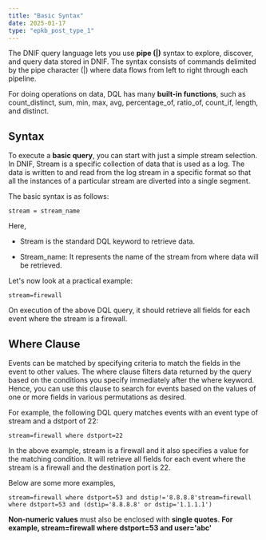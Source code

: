 ```yaml
---
title: "Basic Syntax"
date: 2025-01-17
type: "epkb_post_type_1"
---
```


  
The DNIF query language lets you use **pipe (|)** syntax to explore, discover, and query data stored in DNIF. The syntax consists of commands delimited by the pipe character (|) where data flows from left to right through each pipeline.

For doing operations on data, DQL has many **built-in functions**, such as count\_distinct, sum, min, max, avg, percentage\_of, ratio\_of, count\_if, length, and distinct.

## **Syntax**

To execute a **basic query**, you can start with just a simple stream selection. In DNIF, Stream is a specific collection of data that is used as a log. The data is written to and read from the log stream in a specific format so that all the instances of a particular stream are diverted into a single segment.

The basic syntax is as follows:

```
stream = stream_name
```

Here,

- Stream is the standard DQL keyword to retrieve data.

- Stream\_name: It represents the name of the stream from where data will be retrieved.

Let's now look at a practical example:

```
stream=firewall
```

On execution of the above DQL query, it should retrieve all fields for each event where the stream is a firewall.

## **Where Clause**

Events can be matched by specifying criteria to match the fields in the event to other values. The where clause filters data returned by the query based on the conditions you specify immediately after the where keyword. Hence, you can use this clause to search for events based on the values of one or more fields in various permutations as desired.

For example, the following DQL query matches events with an event type of stream and a dstport of 22:

```
stream=firewall where dstport=22
```

In the above example, stream is a firewall and it also specifies a value for the matching condition. It will retrieve all fields for each event where the stream is a firewall and the destination port is 22.

Below are some more examples,

```
stream=firewall where dstport=53 and dstip!='8.8.8.8'stream=firewall where dstport=53 and (dstip='8.8.8.8' or dstip='1.1.1.1')
```

**Non-numeric values** must also be enclosed with **single quotes**. **For example, stream=firewall where dstport=53 and user='abc'**
